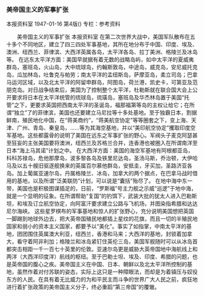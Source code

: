 ### 美帝国主义的军事扩张
本报资料室
1947-01-16
第4版()
专栏：参考资料

　　美帝国主义的军事扩张
    本报资料室
    在第二次世界大战中，美国军队散布在五十多个不同地区，建立了四三四处军事基地，其所在地分布于中国、印度、埃及、澳洲、纽西兰、菲律滨、大西洋英属各岛，太平洋各岛、拉丁美洲、格陵兰及冰岛等。
    在远东太平洋方面：美国早就据有着无数的战略岛屿，如中太平洋的夏威夷群岛，塞班岛，火山岛，大中琉球岛，约翰斯敦岛，中途岛，威克岛，安尼威托克岛，瓜加林岛，吐鲁克与帕劳；南太平洋的孟纽斯岛，萨摩亚岛，柔立司岛；巴拿马运河区域，以及北太平洋的阿留申群岛，阿图岛，荷兰港，凯史卡，可第亚及范朋克岛。对日战争结束后，美国为了控制整个太平洋，杜勒斯就在联合国大会上公开要求将日本在太平洋统管的琉球岛，琉璜岛，塞班岛及华杰林岛置于美国“托管”之下，更要求英国把西南太平洋的圣诞岛，福那福第等岛的主权让给它；在所谓“独立”了的菲律滨，美国也还要建立马尼拉等十多处基地。至于独霸日本，割据鲜南，殖民地化中国，在“蒋美商约”，“蒋美航空协定”等等圈套之下，变上海、天津、广州、青岛、秦皇岛，……等为其海空基地，并以“美印航空协定”攫取印度空军基地。这些都露骨的说明了美国在远东之军事扩张的野心。军阀头子麦克阿瑟甚至狂妄的主张美国要将澳洲，纽西兰及苏格兰合并，连香港也被圈入在所谓南洋至日本“海上马其诺”计划之中。
    在大西洋方面：美国的海空军基地有阿根都亚岛，科科苏禄岛，危他那摩岛，波多黎各岛及铁里尼达岛，圣汤马斯，乔治顿，大伊哈马及以五十艘旧驱逐舰换来的英属百尔慕他群岛，安抵圭，牙买加，圣路济亚各岛。加上葡属亚速尔岛，丹属格陵兰、冰岛，加拿大的两个据点，在巴拿马战时借用的基地，以及所谓“泛美联防”计划，可以说是“囊括”殆尽了。
    在地中海中东一带，美国也是积极图谋插足的，日前，“罗斯福”号主力舰之示威“巡逻”于地中海，就是一个显明的征象。在所谓帮助“复国”的钓饵下，武装大批的犹太人进入巴勒斯坦，和埃及订立航空协定，向阿富汗要求建立公路与飞机场，并图染指希腊和达达尼尔海峡。
    这些星罗棋布的军事基地和惊人的扩张野心，充分说明美国想把英国一脚踢到地球外边去，把大英帝国殖民地都插上星纹的花旗，而且一切的半殖民地国家和弱小的资本主义国家，都要予以“美化”。事实了如指掌，中南太平洋的基地，团团围住英属澳大利亚，纽西兰，香港和马来；大西洋的基地，封锁着加拿大，看守着阿非利加；格陵兰和冰岛紧钉住英伦三岛，美国军舰随时可以从冰岛首都突击相距一千一百七十英里的伦敦。亚速尔岛更是威胁大英帝国地中海航线上和两洋（大西洋印度洋）航线的枢纽。至于巴勒士坦、埃及、印度、希腊的问题，也是英帝国的腹心之疾。美帝国主义在中国、日本、朝鲜以及北太平洋所控制的基地，虽然作着对付苏联的姿态，实际上这只是一种障眼法，而却是为着镇压与奴役东方的人民。在具有着无比威力的为和平民主而斗争的世界广大人民之前，疯狂地进行着扩张政策的美帝国主义分子，终必重蹈“第三帝国”的覆辙。

